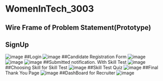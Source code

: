 # WomenInTech_3003
## Wire Frame of Problem Statement(Prototype)
## SignUp
![image](https://user-images.githubusercontent.com/65810994/86518370-32ab4380-be4f-11ea-9e70-6f3d743dab9b.png)
##Login
![image](https://user-images.githubusercontent.com/65810994/86518390-64bca580-be4f-11ea-84e9-c00de1761090.png)
##Candidate Registration Form
![image](https://user-images.githubusercontent.com/65810994/86518400-7605b200-be4f-11ea-9939-47e7eba83bab.png)
![image](https://user-images.githubusercontent.com/65810994/86518416-9df51580-be4f-11ea-92ee-5ab221aed206.png)
![image](https://user-images.githubusercontent.com/65810994/86518425-aa796e00-be4f-11ea-9843-191b4536f3b9.png)
##Submitted notification. With Skill Test
![image](https://user-images.githubusercontent.com/65810994/86518455-b82ef380-be4f-11ea-9f66-c96c6a502222.png)
##Choosing Skill for Skill Test
![image](https://user-images.githubusercontent.com/65810994/86518501-cda41d80-be4f-11ea-9340-f94de53685ab.png)
##Skill Test Quiz
![image](https://user-images.githubusercontent.com/65810994/86518519-d85eb280-be4f-11ea-8034-ae766d2fa1bd.png)
##Final Thank You Page
![image](https://user-images.githubusercontent.com/65810994/86518544-e3194780-be4f-11ea-9705-68ada6a6bd78.png)
##DashBoard for Recruiter
![image](https://user-images.githubusercontent.com/65810994/86518573-f3c9bd80-be4f-11ea-8825-9011e3c69e1f.png)

